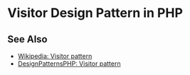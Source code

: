 # Visitor Design Pattern in PHP

## See Also

* [Wikipedia: Visitor pattern](https://en.wikipedia.org/wiki/Visitor_pattern)
* [DesignPatternsPHP: Visitor pattern](http://designpatternsphp.readthedocs.io/en/latest/Behavioral/Visitor/README.html)

